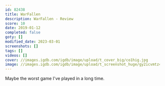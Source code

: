 ```yaml
---
id: 82438
title: WarFallen
description: WarFallen - Review
score: 10
date: 2019-01-12
completed: false
goty: []
modified_date: 2023-03-01
screenshots: []
tags: []
videos: []
cover: //images.igdb.com/igdb/image/upload/t_cover_big/co1hig.jpg
image: //images.igdb.com/igdb/image/upload/t_screenshot_huge/gy2icvmtz4wv2zi9zuom.jpg
---
```

Maybe the worst game I've played in a long time.